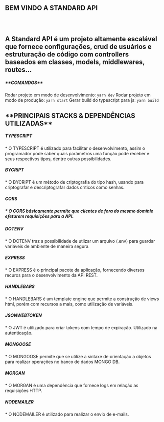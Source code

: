 <H2>BEM VINDO A STANDARD API<H2>
<br>

A Standard API é um projeto altamente escalável que fornece configurações, crud de usuários e estruturação de código com controllers baseados em classes, models, middlewares, routes...<br>

<h5>**COMANDOS**</h5>

Rodar projeto em modo de desenvolvimento: `yarn dev`
Rodar projeto em modo de produção: `yarn start`
Gerar build do typescript para js: `yarn build`

<h2>**PRINCIPAIS STACKS & DEPENDÊNCIAS UTILIZADAS**</h2>

<h5>TYPESCRIPT</h5>
* O TYPESCRIPT é utilizado para facilitar o desenvolvimento, assim o programador pode saber quais parâmetros uma função pode receber e seus respectivos tipos, dentre outras possibilidades.
<br>

<h5>BYCRIPT</h5>
* O BYCRIPT é um método de criptografia do tipo hash, usando para criptografar e descriptografar dados críticos como senhas.
<br>

<h5>CORS<h5>
* O CORS básicamente permite que clientes de fora do mesmo domínio efeturem requisições para a API.
<br>

<h5>DOTENV</h5>
* O DOTENV traz a possibilidade de utlizar um arquivo (.env) para guardar variáveis de ambiente de maneira segura.
<br>

<h5>EXPRESS</h5>
* O EXPRESS é o principal pacote da aplicação, fornecendo diversos recuros para o desenvolvimento da API REST.
<br>

<h5>HANDLEBARS</h5>
* O HANDLEBARS é um template engine que permite a construção de views html, porém com recursos a mais, como utilização de variáveis.
<br>

<h5>JSONWEBTOKEN</h5>
* O JWT é utilizado para criar tokens com tempo de expiração. Utilizado na autenticação.
<br>

<h5>MONGOOSE</h5>
* O MONGOOSE permite que se utilize a sintaxe de orientação a objetos para realizar operações no banco de dados MONGO DB.
<br>

<h5>MORGAN</h5>
* O MORGAN é uma dependência que fornece logs em relação as requisições HTTP.
<br>

<h5>NODEMAILER</h5>
* O NODEMAILER é utilizado para realizar o envio de e-mails.
<br>
